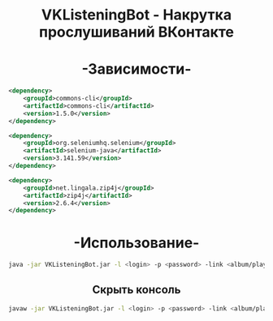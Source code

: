 
<h1 align="center">VKListeningBot - Накрутка прослушиваний ВКонтакте</h1>

<h1 align="center">-Зависимости- </h1>

```xml
<dependency>
    <groupId>commons-cli</groupId>
    <artifactId>commons-cli</artifactId>
    <version>1.5.0</version>
</dependency>

<dependency>
    <groupId>org.seleniumhq.selenium</groupId>
    <artifactId>selenium-java</artifactId>
    <version>3.141.59</version>
</dependency>

<dependency>
    <groupId>net.lingala.zip4j</groupId>
    <artifactId>zip4j</artifactId>
    <version>2.6.4</version>
</dependency>
```
<h1 align="center">-Использование-</h1>

```sh
java -jar VKListeningBot.jar -l <login> -p <password> -link <album/playlist url>
```

<h2 align="center">Скрыть консоль</h1>

```sh
javaw -jar VKListeningBot.jar -l <login> -p <password> -link <album/playlist url>
```
